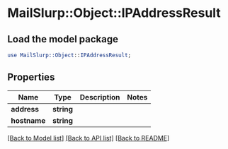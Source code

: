 # MailSlurp::Object::IPAddressResult

## Load the model package
```perl
use MailSlurp::Object::IPAddressResult;
```

## Properties
Name | Type | Description | Notes
------------ | ------------- | ------------- | -------------
**address** | **string** |  | 
**hostname** | **string** |  | 

[[Back to Model list]](../README#documentation-for-models) [[Back to API list]](../README#documentation-for-api-endpoints) [[Back to README]](../README)


